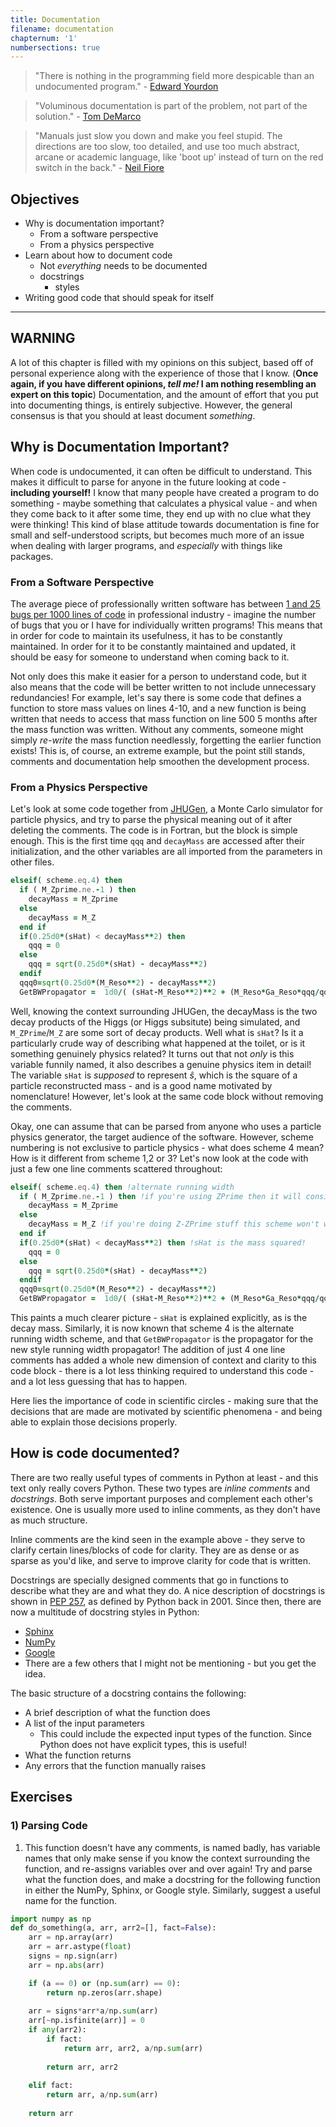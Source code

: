 ```yaml
---
title: Documentation
filename: documentation
chapternum: '1'
numbersections: true
---
```


> "There is nothing in the programming field more despicable than an undocumented program." - [Edward Yourdon](https://en.wikipedia.org/wiki/Edward_Yourdon)

> "Voluminous documentation is part of the problem, not part of the solution." - [Tom DeMarco](https://en.wikipedia.org/wiki/Tom_DeMarco)

> "Manuals just slow you down and make you feel stupid. The directions are too slow, too detailed, and use too much abstract, arcane or academic language, like 'boot up' instead of turn on the red switch in the back." - [Neil Fiore](https://www.ericksoncongress.com/neil-fiore-phd/)

## Objectives

* Why is documentation important?
  * From a software perspective
  * From a physics perspective
* Learn about how to document code
  * Not _everything_ needs to be documented
  * docstrings
    * styles
* Writing good code that should speak for itself

***

## WARNING

A lot of this chapter is filled with my opinions on this subject, based off of personal experience along with the experience of those that I know. (__Once again, if you have different opinions, _tell me!_ I am nothing resembling an expert on this topic__) Documentation, and the amount of effort that you put into documenting things, is entirely subjective. However, the general consensus is that you should at least document _something_.

## Why is Documentation Important?

When code is undocumented, it can often be difficult to understand. This makes it difficult to parse for anyone in the future looking at code - __including yourself!__ I know that many people have created a program to do something - maybe something that calculates a physical value - and when they come back to it after some time, they end up with no clue what they were thinking! This kind of blase attitude towards documentation is fine for small and self-understood scripts, but becomes much more of an issue when dealing with larger programs, and _especially_ with things like packages.

### From a Software Perspective

The average piece of professionally written software has between [1 and 25 bugs per 1000 lines of code](https://stackoverflow.com/a/56043694) in professional industry - imagine the number of bugs that you or I have for individually written programs! This means that in order for code to maintain its usefulness, it has to be constantly maintained. In order for it to be constantly maintained and updated, it should be easy for someone to understand when coming back to it.

Not only does this make it easier for a person to understand code, but it also means that the code will be better written to not include unnecessary redundancies! For example, let's say there is some code that defines a function to store mass values on lines 4-10, and a new function is being written that needs to access that mass function on line 500 5 months after the mass function was written. Without any comments, someone might simply _re-write_ the mass function needlessly, forgetting the earlier function exists! This is, of course, an extreme example, but the point still stands, comments and documentation help smoothen the development process.

### From a Physics Perspective

Let's look at some code together from [JHUGen](https://spin.pha.jhu.edu/), a Monte Carlo simulator for particle physics, and try to parse the physical meaning out of it after deleting the comments. The code is in Fortran, but the block is simple enough. This is the first time `qqq` and `decayMass` are accessed after their initialization, and the other variables are all imported from the parameters in other files.

```fortran
elseif( scheme.eq.4) then
  if ( M_Zprime.ne.-1 ) then 
    decayMass = M_Zprime
  else
    decayMass = M_Z
  end if
  if(0.25d0*(sHat) < decayMass**2) then
    qqq = 0
  else
    qqq = sqrt(0.25d0*(sHat) - decayMass**2)
  endif
  qqq0=sqrt(0.25d0*(M_Reso**2) - decayMass**2)
  GetBWPropagator =  1d0/( (sHat-M_Reso**2)**2 + (M_Reso*Ga_Reso*qqq/qqq0)**2 )
```

Well, knowing the context surrounding JHUGen, the decayMass is the two decay products of the Higgs (or Higgs subsitute) being simulated, and `M_ZPrime`/`M_Z` are some sort of decay products. Well what is `sHat`? Is it a particularly crude way of describing what happened at the toilet, or is it something genuinely physics related? It turns out that not _only_ is this variable funnily named, it also describes a genuine physics item in detail! The variable `sHat` is _supposed_ to represent $\hat{s}$, which is the square of a particle reconstructed mass - and is a good name motivated by nomenclature! However, let's look at the same code block without removing the comments.

Okay, one can assume that can be parsed from anyone who uses a particle physics generator, the target audience of the software. However, scheme numbering is not exclusive to particle physics - what does scheme 4 mean? How is it different from scheme 1,2 or 3? Let's now look at the code with just a few one line comments scattered throughout:

```fortran
elseif( scheme.eq.4) then !alternate running width
  if ( M_Zprime.ne.-1 ) then !if you're using ZPrime then it will consider the ZPrime mass
    decayMass = M_Zprime
  else
    decayMass = M_Z !if you're doing Z-ZPrime stuff this scheme won't work anyways so the point is moot
  end if
  if(0.25d0*(sHat) < decayMass**2) then !sHat is the mass squared!
    qqq = 0
  else
    qqq = sqrt(0.25d0*(sHat) - decayMass**2)
  endif
  qqq0=sqrt(0.25d0*(M_Reso**2) - decayMass**2)
  GetBWPropagator =  1d0/( (sHat-M_Reso**2)**2 + (M_Reso*Ga_Reso*qqq/qqq0)**2 ) !new style running width
```

This paints a much clearer picture - `sHat` is explained explicitly, as is the decay mass. Similarly, it is now known that scheme 4 is the alternate running width scheme, and that `GetBWPropagator` is the propagator for the new style running width propagator! The addition of just 4 one line comments has added a whole new dimension of context and clarity to this code block - there is a lot less thinking required to understand this code - and a lot less guessing that has to happen.

Here lies the importance of code in scientific circles - making sure that the decisions that are made are motivated by scientific phenomena - and being able to explain those decisions properly.

## How is code documented?

There are two really useful types of comments in Python at least - and this text only really covers Python. These two types are _inline comments_ and _docstrings_. Both serve important purposes and complement each other's existence. One is usually more used to inline comments, as they don't have as much structure.

Inline comments are the kind seen in the example above - they serve to clarify certain lines/blocks of code for clarity. They are as dense or as sparse as you'd like, and serve to improve clarity for code that is written.

Docstrings are specially designed comments that go in functions to describe what they are and what they do. A nice description of docstrings is shown in [PEP 257](https://peps.python.org/pep-0257/), as defined by Python back in 2001. Since then, there are now a multitude of docstring styles in Python:

* [Sphinx](https://sphinx-rtd-tutorial.readthedocs.io/en/latest/docstrings.html)
* [NumPy](https://numpydoc.readthedocs.io/en/latest/format.html)
* [Google](https://google.github.io/styleguide/pyguide.html)
* There are a few others that I might not be mentioning - but you get the idea.

The basic structure of a docstring contains the following:

* A brief description of what the function does
* A list of the input parameters
  * This could include the expected input types of the function. Since Python does not have explicit types, this is useful!
* What the function returns
* Any errors that the function manually raises

## Exercises

### 1) Parsing Code

1. This function doesn't have any comments, is named badly, has variable names that only make sense if you know the context surrounding the function, and re-assigns variables over and over again! Try and parse what the function does, and make a docstring for the following function in either the NumPy, Sphinx, or Google style. Similarly, suggest a useful name for the function.

```python
import numpy as np
def do_something(a, arr, arr2=[], fact=False):
    arr = np.array(arr)
    arr = arr.astype(float)
    signs = np.sign(arr)
    arr = np.abs(arr)

    if (a == 0) or (np.sum(arr) == 0):
        return np.zeros(arr.shape)
    
    arr = signs*arr*a/np.sum(arr)
    arr[~np.isfinite(arr)] = 0
    if any(arr2):
        if fact:
            return arr, arr2, a/np.sum(arr)
        
        return arr, arr2
    
    elif fact:
        return arr, a/np.sum(arr)
    
    return arr
```